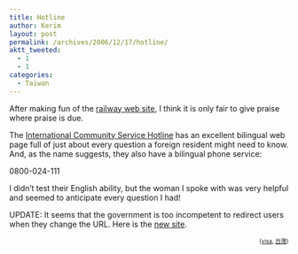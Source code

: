 ```yaml
---
title: Hotline
author: Kerim
layout: post
permalink: /archives/2006/12/17/hotline/
aktt_tweeted:
  - 1
  - 1
categories:
  - Taiwan
---
```

After making fun of the <a href="http://test.oxus.net/archives/2006/12/15/go-go-go-good-good-good/" onclick="_gaq.push(['_trackEvent', 'outbound-article', 'http://test.oxus.net/archives/2006/12/15/go-go-go-good-good-good/', 'railway web site']);" >railway web site</a>, I think it is only fair to give praise where praise is due.

The <a href="http://iff.npa.gov.tw/enfront/index.php" onclick="_gaq.push(['_trackEvent', 'outbound-article', 'http://iff.npa.gov.tw/enfront/index.php', 'International Community Service Hotline']);" >International Community Service Hotline</a> has an excellent bilingual web page full of just about every question a foreign resident might need to know. And, as the name suggests, they also have a bilingual phone service:

0800-024-111

I didn&#8217;t test their English ability, but the woman I spoke with was very helpful and seemed to anticipate every question I had!

UPDATE: It seems that the government is too incompetent to redirect users when they change the URL. Here is the <a href="http://iff.immigration.gov.tw/enfront/" onclick="_gaq.push(['_trackEvent', 'outbound-article', 'http://iff.immigration.gov.tw/enfront/', 'new site']);" >new site</a>.

<p style="text-align: right">
  <span style="font-size: x-small">{<a href="http://www.technorati.com/tag/visa" onclick="_gaq.push(['_trackEvent', 'outbound-article', 'http://www.technorati.com/tag/visa', 'visa']);"  rel="tag">visa</a>, <a href="http://www.technorati.com/tag/台灣" onclick="_gaq.push(['_trackEvent', 'outbound-article', 'http://www.technorati.com/tag/台灣', '台灣']);"  rel="tag">台灣</a>}</span>


<!-- technorati tags end -->


